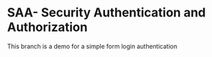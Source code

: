 # SAA- Security Authentication and Authorization

This branch is a demo for a simple form login authentication

